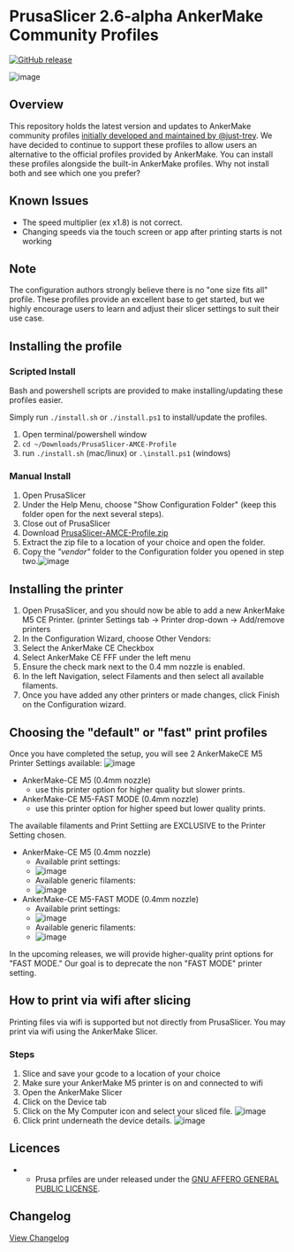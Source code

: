 # PrusaSlicer 2.6-alpha AnkerMake Community Profiles

[![GitHub release](https://img.shields.io/github/v/release/Ankermgmt/prusaslicer-ankermake-ce-profiles?display_name=tag&sort=semver&style=for-the-badge)](https://github.com/Ankermgmt/prusaslicer-ankermake-ce-profiles/releases/latest)

![image](https://user-images.githubusercontent.com/10281380/231049563-ffde8326-08e2-4b79-9bfe-a261e1a01ed7.png)

## Overview

This repository holds the latest version and updates to AnkerMake community profiles [initially developed and maintained by @just-trey](https://github.com/just-trey/ankermake-m5-profile). We have decided to continue to support these profiles to allow users an alternative to the official profiles provided by AnkerMake. You can install these profiles alongside the built-in AnkerMake profiles. Why not install both and see which one you prefer?

## Known Issues

- The speed multiplier (ex x1.8) is not correct.
- Changing speeds via the touch screen or app after printing starts is not working

## Note

The configuration authors strongly believe there is no "one size fits all" profile. These profiles provide an excellent base to get started, but we highly encourage users to learn and adjust their slicer settings to suit their use case.

## Installing the profile

### Scripted Install

Bash and powershell scripts are provided to make installing/updating these profiles easier.

Simply run `./install.sh` or `./install.ps1` to install/update the profiles.

1. Open terminal/powershell window
2. `cd ~/Downloads/PrusaSlicer-AMCE-Profile`
3. run `./install.sh` (mac/linux) or `.\install.ps1` (windows)

### Manual Install

1. Open PrusaSlicer
1. Under the Help Menu, choose "Show Configuration Folder" (keep this folder open for the next several steps).
1. Close out of PrusaSlicer
1. Download [PrusaSlicer-AMCE-Profile.zip](https://github.com/Ankermgmt/prusaslicer-ankermake-ce-profiles/releases/latest/download/PrusaSlicer-AMCE-Profile.zip)
1. Extract the zip file to a location of your choice and open the folder.
1. Copy the *"vendor"* folder to the Configuration folder you opened in step two.![image](https://user-images.githubusercontent.com/10281380/209450820-d98c5f82-07d5-453b-b5e1-11b294b257ac.png)

## Installing the printer

1. Open PrusaSlicer, and you should now be able to add a new AnkerMake M5 CE Printer. (printer Settings tab → Printer drop-down → Add/remove printers
1. In the Configuration Wizard, choose Other Vendors:
1. Select the AnkerMake CE Checkbox
1. Select AnkerMake CE FFF under the left menu
1. Ensure the check mark next to the 0.4 mm nozzle is enabled.
1. In the left Navigation, select Filaments and then select all available filaments.  
1. Once you have added any other printers or made changes, click Finish on the Configuration wizard.

## Choosing the "default" or "fast" print profiles

Once you have completed the setup, you will see 2 AnkerMakeCE M5 Printer Settings available:
![image](https://user-images.githubusercontent.com/10281380/235390221-c0bb8cb5-4c94-4745-88df-f9b38cd2feab.png)

- AnkerMake-CE M5 (0.4mm nozzle)
  - use this printer option for higher quality but slower prints.
- AnkerMake-CE M5-FAST MODE (0.4mm nozzle)
  - use this printer option for higher speed but lower quality prints.

The available filaments and Print Settiing are EXCLUSIVE to the Printer Setting chosen.

- AnkerMake-CE M5 (0.4mm nozzle)
  - Available print settings:
  - ![image](https://user-images.githubusercontent.com/10281380/235390055-8a0b8340-931c-47ca-86ad-db795038b1cc.png)
  - Available generic filaments:
  - ![image](https://user-images.githubusercontent.com/10281380/235390004-415b0541-7911-4391-95ea-00ff5f301fa3.png)
- AnkerMake-CE M5-FAST MODE (0.4mm nozzle)
  - Available print settings:
  - ![image](https://user-images.githubusercontent.com/10281380/235389951-ed4dd55f-1e7d-4c88-8d61-7257c0ac1893.png)
  - Available generic filaments:
  - ![image](https://user-images.githubusercontent.com/10281380/235389882-580f35dd-539c-4cd6-bb3c-672cbe9138cb.png)

In the upcoming releases, we will provide higher-quality print options for "FAST MODE." Our goal is to deprecate the non "FAST MODE" printer setting.

## How to print via wifi after slicing

Printing files via wifi is supported but not directly from PrusaSlicer. You may print via wifi using the AnkerMake Slicer.

### Steps

1. Slice and save your gcode to a location of your choice
1. Make sure your AnkerMake M5 printer is on and connected to wifi
1. Open the AnkerMake Slicer
1. Click on the Device tab
1. Click on the My Computer icon and select your sliced file. ![image](https://user-images.githubusercontent.com/10281380/206552887-486043c2-3329-4105-ad99-438bf1f64516.png)
1. Click print underneath the device details. ![image](https://user-images.githubusercontent.com/10281380/206553190-b5b8a1b8-454d-46a1-8b97-368d6a0632d6.png)

## Licences

  - - Prusa prfiles are under released under the [GNU AFFERO GENERAL PUBLIC LICENSE](LICENSE).

## Changelog

[View Changelog](/changelog.md)

